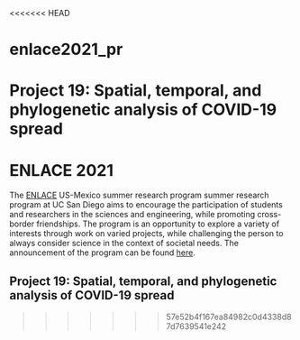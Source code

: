 <<<<<<< HEAD
# enlace2021_pr
Project 19: Spatial, temporal, and phylogenetic analysis of COVID-19 spread
=======
# ENLACE 2021
The [ENLACE](http://resilientmaterials.ucsd.edu/ENLACE) US-Mexico summer research program summer research program at UC San Diego aims to encourage the participation of students and researchers in the sciences and engineering, while promoting cross-border friendships. The program is an opportunity to explore a variety of interests through work on varied projects, while challenging the person to always consider science in the context of societal needs.  The announcement of the program can be found [here](http://resilientmaterials.ucsd.edu/sites/resilientmaterials.ucsd.edu/files/ENLACE%20%202021/ENLACE2021_Announcement.pdf).

## Project 19: Spatial, temporal, and phylogenetic analysis of COVID-19 spread



>>>>>>> 57e52b4f167ea84982c0d4338d87d7639541e242
